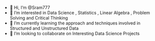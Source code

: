 - 👋 Hi, I’m @Sram777
- 👀 I’m interested in Data Science , Statistics , Linear Algebra , Problem Solving and Critical Thinking
- 🌱 I’m currently learning the approach and techniques involved in Structured and Unstructured Data
- 💞️ I’m looking to collaborate on Interesting Data Science Projects


<!---
Sram777/Sram777 is a ✨ special ✨ repository because its `README.md` (this file) appears on your GitHub profile.
You can click the Preview link to take a look at your changes.
--->
